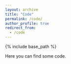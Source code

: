 ```yaml
---
layout: archive
title: "Code"
permalink: /code/
author_profile: true
redirect_from:
  - /code
---
```


{% include base_path %}

Here you can find some code.
